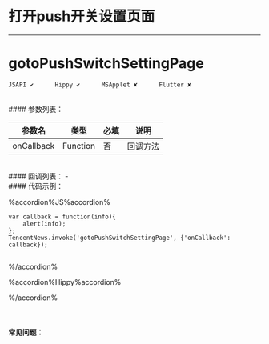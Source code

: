 # 打开push开关设置页面
---
# gotoPushSwitchSettingPage

```
JSAPI ✔      Hippy ✔      MSApplet ✘      Flutter ✘

```
<br>
#### 参数列表：

|参数名|类型|必填|说明|
|-|-|-|-| 
|onCallback|Function|否|回调方法|
<br>
#### 回调列表：
-
<br>
#### 代码示例：


%accordion%JS%accordion%

```
var callback = function(info){
    alert(info);
};
TencentNews.invoke('gotoPushSwitchSettingPage', {'onCallback': callback});


```

%/accordion%

%accordion%Hippy%accordion%

%/accordion%


<br>

#### 常见问题：
